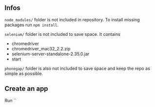 ## Infos

`node_modules/` folder is not included in repository. To install missing packages run `npm install`.

`selenium/` folder is not included to save space. It contains

 - chromedriver
 - chromedriver_mac32_2.2.zip
 - selenium-server-standalone-2.35.0.jar
 - start

`phonegap/` folder is also not included to save space and keep the repo as simple as possible.

## Create an app

Run ``